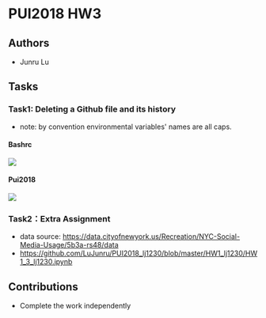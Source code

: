 # PUI2018 HW3

## Authors
- Junru Lu

## Tasks
### Task1: Deleting a Github file and its history
- note: by convention environmental variables' names are all caps.

#### Bashrc
![](https://github.com/LuJunru/PUI2018_lj1230/blob/master/HW1_lj1230/bashrc.png)

#### Pui2018
![](https://github.com/LuJunru/PUI2018_lj1230/blob/master/HW1_lj1230/pui2018.png)

### Task2：Extra Assignment
- data source: https://data.cityofnewyork.us/Recreation/NYC-Social-Media-Usage/5b3a-rs48/data
- https://github.com/LuJunru/PUI2018_lj1230/blob/master/HW1_lj1230/HW1_3_lj1230.ipynb

## Contributions
- Complete the work independently
